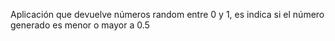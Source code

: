 Aplicación que devuelve números random entre 0 y 1, es indica si el número generado es menor o mayor a 0.5
